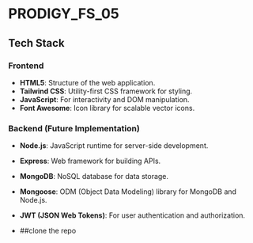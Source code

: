 # PRODIGY_FS_05
## Tech Stack

### Frontend
- **HTML5**: Structure of the web application.
- **Tailwind CSS**: Utility-first CSS framework for styling.
- **JavaScript**: For interactivity and DOM manipulation.
- **Font Awesome**: Icon library for scalable vector icons.

### Backend (Future Implementation)
- **Node.js**: JavaScript runtime for server-side development.
- **Express**: Web framework for building APIs.
- **MongoDB**: NoSQL database for data storage.
- **Mongoose**: ODM (Object Data Modeling) library for MongoDB and Node.js.
- **JWT (JSON Web Tokens)**: For user authentication and authorization.

- ##clone the repo
